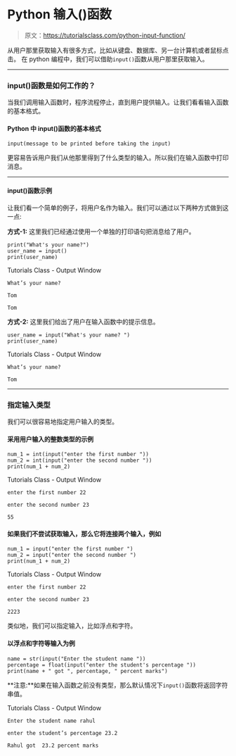 # Python 输入()函数

> 原文：<https://tutorialsclass.com/python-input-function/>

从用户那里获取输入有很多方式，比如从键盘、数据库、另一台计算机或者鼠标点击。
在 python 编程中，我们可以借助`input()`函数从用户那里获取输入。

* * *

### input()函数是如何工作的？

当我们调用输入函数时，程序流程停止，直到用户提供输入。让我们看看输入函数的基本格式。

#### Python 中 input()函数的基本格式

`input(message to be printed before taking the input)`

更容易告诉用户我们从他那里得到了什么类型的输入。所以我们在输入函数中打印消息。

* * *

#### input()函数示例

让我们看一个简单的例子，将用户名作为输入。我们可以通过以下两种方式做到这一点:

**方式-1:**
这里我们已经通过使用一个单独的打印语句把消息给了用户。

```
print("What's your name?")
user_name = input()
print(user_name)
```

Tutorials Class - Output Window

```
What’s your name?

Tom

Tom
```

**方式-2:**
这里我们给出了用户在输入函数中的提示信息。

```
user_name = input("What's your name? ")
print(user_name)
```

Tutorials Class - Output Window

```
What’s your name?

Tom
```

* * *

### 指定输入类型

我们可以很容易地指定用户输入的类型。

#### **采用用户输入的整数类型的示例**

```
num_1 = int(input("enter the first number "))
num_2 = int(input("enter the second number "))
print(num_1 + num_2)
```

Tutorials Class - Output Window

```
enter the first number 22

enter the second number 23

55
```

#### 如果我们不尝试获取输入，那么它将连接两个输入，例如

```
num_1 = input("enter the first number ")
num_2 = input("enter the second number ")
print(num_1 + num_2)
```

Tutorials Class - Output Window

```
enter the first number 22

enter the second number 23

2223
```

类似地，我们可以指定输入，比如浮点和字符。

#### 以浮点和字符等输入为例

```
name = str(input("Enter the student name "))
percentage = float(input("enter the student's percentage "))
print(name + " got ", percentage, " percent marks")
```

**注意:**如果在输入函数之前没有类型，那么默认情况下`input()`函数将返回字符串值。

Tutorials Class - Output Window

```
Enter the student name rahul

enter the student’s percentage 23.2

Rahul got  23.2 percent marks
```